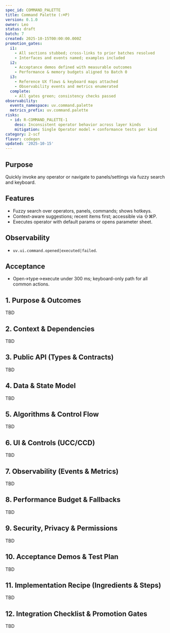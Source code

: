 ```yaml
---
spec_id: COMMAND_PALETTE
title: Command Palette (⇧⌘P)
version: 0.1.0
owner: Leo
status: draft
batch: 7
created: 2025-10-15T00:00:00.000Z
promotion_gates:
  i1:
    - All sections stubbed; cross-links to prior batches resolved
    - Interfaces and events named; examples included
  i2:
    - Acceptance demos defined with measurable outcomes
    - Performance & memory budgets aligned to Batch 0
  i3:
    - Reference UX flows & keyboard maps attached
    - Observability events and metrics enumerated
  complete:
    - All gates green; consistency checks passed
observability:
  events_namespace: uv.command.palette
  metrics_prefix: uv.command.palette
risks:
  - id: R-COMMAND_PALETTE-1
    desc: Inconsistent operator behavior across layer kinds
    mitigation: Single Operator model + conformance tests per kind
category: 2-scf
flavor: codegen
updated: '2025-10-15'
---
```


## Purpose
Quickly invoke any operator or navigate to panels/settings via fuzzy search and keyboard.

## Features
- Fuzzy search over operators, panels, commands; shows hotkeys.
- Context-aware suggestions; recent items first; accessible via ⇧⌘P.
- Executes operator with default params or opens parameter sheet.

## Observability
- `uv.ui.command.opened|executed|failed`.

## Acceptance
- Open→type→execute under 300 ms; keyboard-only path for all common actions.

## 1. Purpose & Outcomes
TBD


## 2. Context & Dependencies
TBD


## 3. Public API (Types & Contracts)
TBD


## 4. Data & State Model
TBD


## 5. Algorithms & Control Flow
TBD


## 6. UI & Controls (UCC/CCD)
TBD


## 7. Observability (Events & Metrics)
TBD


## 8. Performance Budget & Fallbacks
TBD


## 9. Security, Privacy & Permissions
TBD


## 10. Acceptance Demos & Test Plan
TBD


## 11. Implementation Recipe (Ingredients & Steps)
TBD


## 12. Integration Checklist & Promotion Gates
TBD
